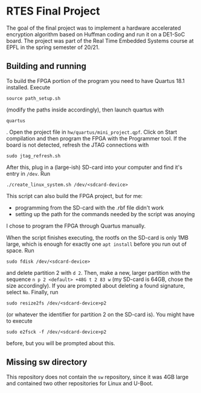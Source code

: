 # RTES Final Project

The goal of the final project was to implement a hardware accelerated
encryption algorithm based on Huffman coding and run it on a DE1-SoC board. The
project was part of the Real Time Embedded Systems course at EPFL in the spring
semester of 20/21.

## Building and running
To build the FPGA portion of the program you need to have Quartus 18.1
installed. Execute
```
source path_setup.sh
```
(modify the paths inside accordingly),
then launch quartus with
```
quartus
```
. Open the project file in
`hw/quartus/mini_project.qpf`. Click on Start compilation and then program the
FPGA with the Programmer tool. If the board is not detected, refresh the JTAG
connections with
```
sudo jtag_refresh.sh
```
After this, plug in a (large-ish) SD-card into your computer and find it's entry
in `/dev`. Run
```
./create_linux_system.sh /dev/<sdcard-device>
```
This script
can also build the FPGA project, but for me:
- programming from the SD-card with the .rbf file didn't work
- setting up the path for the commands needed by the script was anoying
  
I chose to program the FPGA through Quartus manually.

When the script finishes executing, the rootfs on the SD-card is only 1MB large,
which is enough for exactly one `apt install` before you run out of space. Run
```
sudo fdisk /dev/<sdcard-device>
```
and delete partition 2 with `d 2`.
Then, make a new, larger partition with the sequence
`n p 2 <default> +48G t 2 83 w` (my SD-card is 64GB, chose the size
accordingly). If you are prompted about deleting a found signature, select `No`.
Finally, run
```
sudo resize2fs /dev/<sdcard-device>p2
```
(or whatever the identifier
for partition 2 on the SD-card is). You might have to execute
```
sudo e2fsck -f /dev/<sdcard-device>p2
```
before, but you will be prompted about this.

## Missing sw directory
This repository does not contain the `sw` repository, since it was 4GB large
and contained two other repositories for Linux and U-Boot.